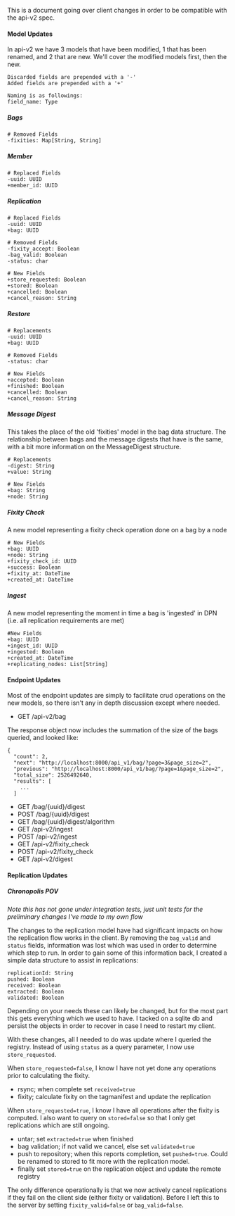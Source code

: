 This is a document going over client changes in order to be compatible with the api-v2 spec.

#### Model Updates

In api-v2 we have 3 models that have been modified, 1 that has been renamed, and 2 that are new. 
We'll cover the modified models first, then the new.

```
Discarded fields are prepended with a '-'
Added fields are prepended with a '+'

Naming is as followings:
field_name: Type
```

##### Bags

```
# Removed Fields
-fixities: Map[String, String]
```

##### Member

```
# Replaced Fields
-uuid: UUID
+member_id: UUID
```

##### Replication

```
# Replaced Fields
-uuid: UUID
+bag: UUID

# Removed Fields
-fixity_accept: Boolean
-bag_valid: Boolean
-status: char

# New Fields
+store_requested: Boolean  
+stored: Boolean  
+cancelled: Boolean  
+cancel_reason: String
```

##### Restore

```
# Replacements
-uuid: UUID 
+bag: UUID

# Removed Fields
-status: char

# New Fields
+accepted: Boolean
+finished: Boolean
+cancelled: Boolean
+cancel_reason: String
```

##### Message Digest

This takes the place of the old 'fixities' model in the bag data structure. The relationship
between bags and the message digests that have is the same, with a bit more information on
the MessageDigest structure.

```
# Replacements
-digest: String  
+value: String  

# New Fields
+bag: String  
+node: String  
```

##### Fixity Check

A new model representing a fixity check operation done on a bag by a node

```
# New Fields
+bag: UUID
+node: String  
+fixity_check_id: UUID   
+success: Boolean  
+fixity_at: DateTime  
+created_at: DateTime
```

##### Ingest

A new model representing the moment in time a bag is 'ingested' in DPN
(i.e. all replication requirements are met)
```
#New Fields
+bag: UUID  
+ingest_id: UUID  
+ingested: Boolean  
+created_at: DateTime
+replicating_nodes: List[String]  
```

#### Endpoint Updates

Most of the endpoint updates are simply to facilitate crud operations on the new models,
so there isn't any in depth discussion except where needed.

* GET /api-v2/bag

The response object now includes the summation of the size of the bags queried, and looked like:
```
{
  "count": 2,
  "next": "http://localhost:8000/api_v1/bag/?page=3&page_size=2",
  "previous": "http://localhost:8000/api_v1/bag/?page=1&page_size=2",
  "total_size": 2526492640,
  "results": [
    ...
  ]
```

* GET /bag/{uuid}/digest
* POST /bag/{uuid}/digest
* GET /bag/{uuid}/digest/algorithm
* GET /api-v2/ingest
* POST /api-v2/ingest
* GET /api-v2/fixity_check
* POST /api-v2/fixity_check
* GET /api-v2/digest

#### Replication Updates

##### Chronopolis POV
*Note this has not gone under integration tests, just unit tests for the  preliminary changes I've made to my own flow* 

The changes to the replication model have had significant impacts on how the replication
flow works in the client. By removing the `bag_valid` and `status` fields, information was
lost which was used in order to determine which step to run. In order to gain some of this information
back, I created a simple data structure to assist in replications:
```
replicationId: String
pushed: Boolean
received: Boolean
extracted: Boolean
validated: Boolean
```

Depending on your needs these can likely be changed, but for the most part this gets
everything which we used to have. I tacked on a sqlite db and persist the objects in
order to recover in case I need to restart my client.

With these changes, all I needed to do was update where I queried the registry. Instead
of using `status` as a query parameter, I now use `store_requested`.
 
When `store_requested=false`, I know I have not yet done any operations prior to
calculating the fixity.
* rsync; when complete set `received=true` 
* fixity; calculate fixity on the tagmanifest and update the replication

When `store_requested=true`, I know I have all operations after the fixity is computed.
I also want to query on `stored=false` so that I only get replications which are still
ongoing.
* untar; set `extracted=true` when finished
* bag validation; if not valid we cancel, else set `validated=true`
* push to repository; when this reports completion, set `pushed=true`. Could be renamed to
stored to fit more with the replication model.
* finally set `stored=true` on the replication object and update the remote registry

The only difference operationally is that we now actively cancel replications if they fail
on the client side (either fixity or validation). Before I left this to the server by setting
`fixity_valid=false` or `bag_valid=false`.
